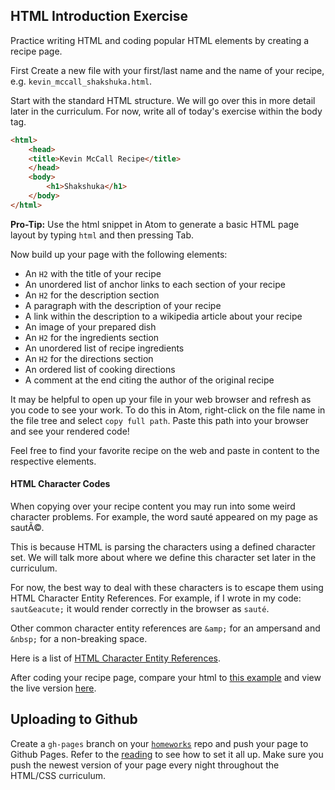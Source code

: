 ## HTML Introduction Exercise

Practice writing HTML and coding popular HTML elements by creating a recipe
page.

First Create a new file with your first/last name and the name of your recipe,
e.g. `kevin_mccall_shakshuka.html`.

Start with the standard HTML structure. We will go over this in more detail
later in the curriculum. For now, write all of today's exercise within the body
tag.

```html
<html>
    <head>
    <title>Kevin McCall Recipe</title>
    </head>
    <body>
        <h1>Shakshuka</h1>
    </body>
</html>
```

**Pro-Tip:** Use the html snippet in Atom to generate a basic HTML page layout by typing `html` and then pressing Tab.

Now build up your page with the following elements:

* An `H2` with the title of your recipe
* An unordered list of anchor links to each section of your recipe
* An `H2` for the description section
* A paragraph with the description of your recipe
* A link within the description to a wikipedia article about your recipe
* An image of your prepared dish
* An `H2` for the ingredients section
* An unordered list of recipe ingredients
* An `H2` for the directions section
* An ordered list of cooking directions
* A comment at the end citing the author of the original recipe

It may be helpful to open up your file in your web browser and refresh as you
code to see your work. To do this in Atom, right-click on the file name in the
file tree and select `copy full path`.  Paste this path into your browser and
see your rendered code!

Feel free to find your favorite recipe on the web and paste in content to the
respective elements.

#### HTML Character Codes

When copying over your recipe content you may run into some weird character
problems. For example, the word sauté appeared on my page as sautÃ©.

This is because HTML is parsing the characters using a defined character set. We
will talk more about where we define this character set later in the curriculum.

For now, the best way to deal with these characters is to escape them using HTML
Character Entity References. For example, if I wrote in my code: `saut&eacute;`
it would render correctly in the browser as `sauté`.

Other common character entity references are `&amp;` for an ampersand and
`&nbsp;` for a non-breaking space.

Here is a list of [HTML Character Entity
References](https://dev.w3.org/html5/html-author/charref).

After coding your recipe page, compare your html to [this
example](intro_example_recipe.html) and view the live version
[here](http://appacademy.github.io/curriculum/intro_example_recipe.html).

## Uploading to Github
Create a `gh-pages` branch on your [`homeworks`][gh-homeworks] repo and push
your page to Github Pages. Refer to the [reading][gh-pages] to see how to set it
all up. Make sure you push the newest version of your page every night
throughout the HTML/CSS curriculum.

[gh-pages]:../javascript/readings/github_pages.md
[gh-homeworks]:../ruby/readings/git-homeworks.md
